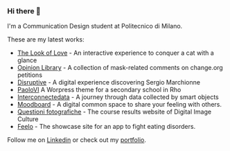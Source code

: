 ### Hi there 👋

I'm a Communication Design student at Politecnico di Milano.

These are my latest works:
- [The Look of Love](https://thelookoflove.it/) - An interactive experience to conquer a cat with a glance
- [Opinion Library](https://opinionlibrary.com/) - A collection of mask-related comments on change.org petitions
- [Disruptive](https://disruptive.meetingrimini.org/) - A digital experience discovering Sergio Marchionne
- [PaoloVI](https://smpaolovi.org) A Worpress theme for a secondary school in Rho
- [Interconnectedata](https://interconnectedata.it/) - A journey through data collected by smart objects
- [Moodboard](https://moodboard-ffmv.herokuapp.com/) - A digital common space to share your feeling with others.
- [Questioni fotografiche](https://questionifotografiche.it) - The course results website of Digital Image Culture
- [Feelo](https://feelo.mbruno.it/) - The showcase site for an app to fight eating disorders.


Follow me on [Linkedin](https://www.linkedin.com/in/brunomichele/) or check out my [portfolio](https://michelebruno.github.io/). 
<!--
**michelebruno/michelebruno** is a ✨ _special_ ✨ repository because its `README.md` (this file) appears on your GitHub profile.

Here are some ideas to get you started:

- 🔭 I’m currently working on ...
- 🌱 I’m currently learning ...
- 👯 I’m looking to collaborate on ...
- 🤔 I’m looking for help with ...
- 💬 Ask me about ...
- 📫 How to reach me: ...
- 😄 Pronouns: ...
- ⚡ Fun fact: ...
-->
